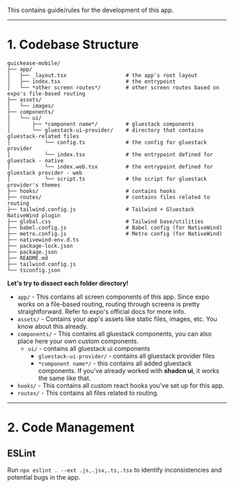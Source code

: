 This contains guide/rules for the development of this app.

---

# 1. Codebase Structure

```
quickease-mobile/
├── app/
│   ├── _layout.tsx                   # the app's root layout
│   ├── index.tsx                     # the entrypoint
│   └── *other screen routes*/        # other screen routes based on expo's file-based routing
├── assets/
│   └── images/
├── components/
│   └── ui/
│       ├── *component name*/         # gluestack components
│       └── gluestack-ui-provider/    # directory that contains gluestack-related files
│           └── config.ts             # the config for gluestack provider
│           └── index.tsx             # the entrypoint defined for gluestack - native
│           └── index.web.tsx         # the entrypoint defined for gluestack provider - web
│           └── script.ts             # the script for gluestack provider's themes
├── hooks/                            # contains hooks
├── routes/                           # contains files related to routing
├── tailwind.config.js                # Tailwind + Gluestack NativeWind plugin
├── global.css                        # Tailwind base/utilities
├── babel.config.js                   # Babel config (for NativeWind)
├── metro.config.js                   # Metro config (for NativeWind)
├── nativewind-env.d.ts
├── package-lock.json
├── package.json
├── README.md
├── tailwind.config.js
└── tsconfig.json

```

**Let's try to dissect each folder directory!**

- `app/` - This contains all screen components of this app. Since expo works on a file-based routing, routing through screens is pretty straightforward. Refer to expo's official docs for more info.
- `assets/` - Contains your app's assets like static files, images, etc. You know about this already.
- `components/` - This contains all gluestack components, you can also place here your own custom components.
  - `ui/` - contains all gluestack ui components
    - `gluestack-ui-provider/` - contains all gluestack provider files
    - `*component name*/` - this contains all added gluestack components. If you've already worked with **shadcn ui**, it works the same like that.
- `hooks/` - This contains all custom react hooks you've set up for this app.
- `routes/` - This contains all files related to routing.

---

# 2. Code Management

## ESLint

Run `npx eslint . --ext .js,.jsx,.ts,.tsx` to identify inconsistencies and potential bugs in the app.
